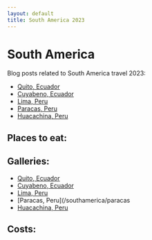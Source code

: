 ```yaml
---
layout: default
title: South America 2023
---
```


# South America

Blog posts related to South America travel 2023:

- [Quito, Ecuador](/southamerica/quito)
- [Cuyabeno, Ecuador](/southamerica/cuyabeno)
- [Lima, Peru](/southamerica/lima)
- [Paracas, Peru](/southamerica/paracas)
- [Huacachina, Peru](/southamerica/huacachina)

## Places to eat:

## Galleries:

- [Quito, Ecuador](/southamerica/quito)
- [Cuyabeno, Ecuador](/southamerica/cuyabeno)
- [Lima, Peru](/southamerica/lima)
- [Paracas, Peru](/southamerica/paracas
- [Huacachina, Peru](/southamerica/huacachina)


## Costs:
